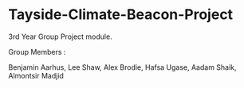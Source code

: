 # Tayside-Climate-Beacon-Project
3rd Year Group Project module. 

Group Members :

Benjamin Aarhus, 
Lee Shaw,
Alex Brodie,
Hafsa	Ugase,
Aadam Shaik, 
Almontsir	Madjid
